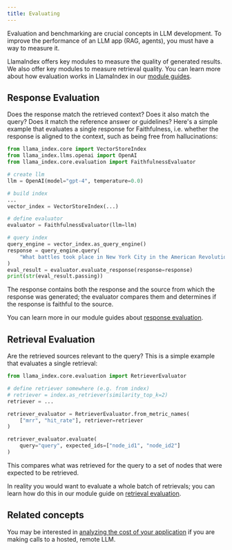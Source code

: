 ```yaml
---
title: Evaluating
---
```


Evaluation and benchmarking are crucial concepts in LLM development. To improve the performance of an LLM app (RAG, agents), you must have a way to measure it.

LlamaIndex offers key modules to measure the quality of generated results. We also offer key modules to measure retrieval quality. You can learn more about how evaluation works in LlamaIndex in our [module guides](/python/framework/module_guides/evaluating).

## Response Evaluation

Does the response match the retrieved context? Does it also match the query? Does it match the reference answer or guidelines? Here's a simple example that evaluates a single response for Faithfulness, i.e. whether the response is aligned to the context, such as being free from hallucinations:

```python
from llama_index.core import VectorStoreIndex
from llama_index.llms.openai import OpenAI
from llama_index.core.evaluation import FaithfulnessEvaluator

# create llm
llm = OpenAI(model="gpt-4", temperature=0.0)

# build index
...
vector_index = VectorStoreIndex(...)

# define evaluator
evaluator = FaithfulnessEvaluator(llm=llm)

# query index
query_engine = vector_index.as_query_engine()
response = query_engine.query(
    "What battles took place in New York City in the American Revolution?"
)
eval_result = evaluator.evaluate_response(response=response)
print(str(eval_result.passing))
```

The response contains both the response and the source from which the response was generated; the evaluator compares them and determines if the response is faithful to the source.

You can learn more in our module guides about [response evaluation](/python/framework/module_guides/evaluating/usage_pattern).

## Retrieval Evaluation

Are the retrieved sources relevant to the query? This is a simple example that evaluates a single retrieval:

```python
from llama_index.core.evaluation import RetrieverEvaluator

# define retriever somewhere (e.g. from index)
# retriever = index.as_retriever(similarity_top_k=2)
retriever = ...

retriever_evaluator = RetrieverEvaluator.from_metric_names(
    ["mrr", "hit_rate"], retriever=retriever
)

retriever_evaluator.evaluate(
    query="query", expected_ids=["node_id1", "node_id2"]
)
```

This compares what was retrieved for the query to a set of nodes that were expected to be retrieved.

In reality you would want to evaluate a whole batch of retrievals; you can learn how do this in our module guide on [retrieval evaluation](/python/framework/module_guides/evaluating/usage_pattern_retrieval).

## Related concepts

You may be interested in [analyzing the cost of your application](/python/framework/understanding/evaluating/cost_analysis) if you are making calls to a hosted, remote LLM.
